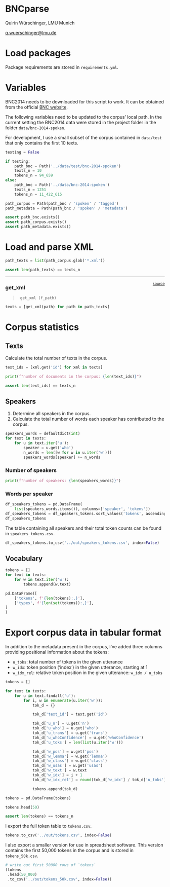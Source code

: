 BNCparse
================

<!-- WARNING: THIS FILE WAS AUTOGENERATED! DO NOT EDIT! -->

Quirin Würschinger, LMU Munich

<q.wuerschinger@lmu.de>

# Load packages

Package requirements are stored in `requirements.yml`.

# Variables

BNC2014 needs to be downloaded for this script to work. It can be
obtained from the official [BNC
website](http://corpora.lancs.ac.uk/bnc2014/).

The following variables need to be updated to the corpus’ local path. In
the current setting the BNC2014 data were stored in the project folder
in the folder `data/bnc-2014-spoken`.

For development, I use a small subset of the corpus contained in
`data/test` that only contains the first 10 texts.

``` python
testing = False

if testing:
    path_bnc = Path('../data/test/bnc-2014-spoken')
    texts_n = 10
    tokens_n = 94_659
else:
    path_bnc = Path('../data/bnc-2014-spoken')
    texts_n = 1251
    tokens_n = 11_422_615
```

``` python
path_corpus = Path(path_bnc / 'spoken' / 'tagged')
path_metadata = Path(path_bnc / 'spoken' / 'metadata')
```

``` python
assert path_bnc.exists()
assert path_corpus.exists()
assert path_metadata.exists()
```

# Load and parse XML

``` python
path_texts = list(path_corpus.glob('*.xml'))
```

``` python
assert len(path_texts) == texts_n
```

------------------------------------------------------------------------

<a
href="https://github.com/wuqui/bncparse/blob/main/bncparse/core.py#L15"
target="_blank" style="float:right; font-size:smaller">source</a>

### get_xml

>      get_xml (f_path)

``` python
texts = [get_xml(path) for path in path_texts]
```

# Corpus statistics

## Texts

Calculate the total number of texts in the corpus.

``` python
text_ids = [xml.get('id') for xml in texts]

print(f"number of documents in the corpus: {len(text_ids)}")
```

``` python
assert len(text_ids) == texts_n
```

## Speakers

1.  Determine all speakers in the corpus.
2.  Calculate the total number of words each speaker has contributed to
    the corpus.

``` python
speakers_words = defaultdict(int)
for text in texts:
    for u in text.iter('u'):
        speaker = u.get('who')
        n_words = len([w for w in u.iter('w')])
        speakers_words[speaker] += n_words
```

### Number of speakers

``` python
print(f"number of speakers: {len(speakers_words)}")
```

### Words per speaker

``` python
df_speakers_tokens = pd.DataFrame(
    list(speakers_words.items()), columns=['speaker', 'tokens'])
df_speakers_tokens = df_speakers_tokens.sort_values('tokens', ascending=False)
df_speakers_tokens
```

The table containing all speakers and their total token counts can be
found in `speakers_tokens.csv`.

``` python
df_speakers_tokens.to_csv('../out/speakers_tokens.csv', index=False)
```

## Vocabulary

``` python
tokens = []
for text in texts:
    for w in text.iter('w'):
        tokens.append(w.text)
```

``` python
pd.DataFrame([
    ['tokens', f'{len(tokens):,}'],
    ['types', f'{len(set(tokens)):,}'],
]
)
```

# Export corpus data in tabular format

In addition to the metadata present in the corpus, I’ve added three
columns providing positional information about the tokens:

- `u_toks`: total number of tokens in the given utterance
- `w_idx`: token position (‘index’) in the given utterance, starting at
  1
- `w_idx_rel`: relative token position in the given utterance:
  `w_idx / u_toks`

``` python
tokens = []

for text in texts:
    for u in text.findall('u'):
        for i, w in enumerate(u.iter('w')):
            tok_d = {}

            tok_d['text_id'] = text.get('id')

            tok_d['u_n'] = u.get('n')
            tok_d['u_who'] = u.get('who')
            tok_d['u_trans'] = u.get('trans')
            tok_d['u_whoConfidence'] = u.get('whoConfidence')
            tok_d['u_toks'] = len(list(u.iter('w')))

            tok_d['w_pos'] = w.get('pos')
            tok_d['w_lemma'] = w.get('lemma')
            tok_d['w_class'] = w.get('class')
            tok_d['w_usas'] = w.get('usas')
            tok_d['w_text'] = w.text
            tok_d['w_idx'] = i + 1
            tok_d['w_idx_rel'] = round(tok_d['w_idx'] / tok_d['u_toks'], 2)

            tokens.append(tok_d)
```

``` python
tokens = pd.DataFrame(tokens)
```

``` python
tokens.head(50)
```

``` python
assert len(tokens) == tokens_n
```

I export the full token table to `tokens.csv`.

``` python
tokens.to_csv('../out/tokens.csv', index=False)
```

I also export a smaller version for use in spreadsheet software. This
version contains the first 50,000 tokens in the corpus and is stored in
`tokens_50k.csv`.

``` python
# write out first 50000 rows of `tokens`
(tokens
 .head(50_000)
 .to_csv('../out/tokens_50k.csv', index=False))
```
